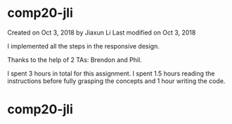 # comp20-jli

Created on Oct 3, 2018 by Jiaxun Li 
Last modified on Oct 3, 2018 

I implemented all the steps in the responsive design. 

Thanks to the help of 2 TAs: Brendon and Phil. 

I spent 3 hours in total for this assignment. I spent 1.5 hours reading the instructions before fully grasping the concepts and 1 hour writing the code. 
# comp20-jli
